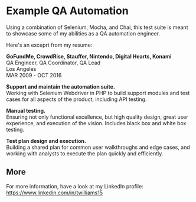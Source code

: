 # Example QA Automation

Using a combination of Selenium, Mocha, and Chai, this test suite is meant to showcase some of my abilities as a QA automation engineer.

Here's an exceprt from my resume:

**GoFundMe, CrowdRise, Stauffer, Nintendo, Digital Hearts, Konami**\
QA Engineer, QA Coordinator, QA Lead\
Los Angeles\
MAR 2009 - OCT 2016

**Support and maintain the automation suite.**\
  Working with Selenium Webdriver in PHP to build support modules and test cases for all aspects of the product, including API testing.

**Manual testing.**\
  Ensuring not only functional excellence, but high quality design, great user experience, and execution of the vision. Includes black box and white box testing.

**Test plan design and execution.**\
  Building a shared plan for common user walkthroughs and edge cases, and working with analysts to execute the plan quickly and efficiently.

## More

For more information, have a look at my LinkedIn profile: https://www.linkedin.com/in/twilliams15
